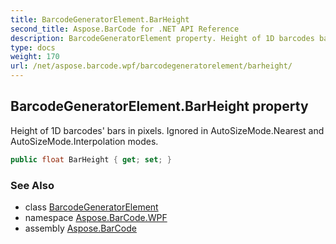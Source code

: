 ```yaml
---
title: BarcodeGeneratorElement.BarHeight
second_title: Aspose.BarCode for .NET API Reference
description: BarcodeGeneratorElement property. Height of 1D barcodes bars in pixels. Ignored in AutoSizeMode.Nearest and AutoSizeMode.Interpolation modes
type: docs
weight: 170
url: /net/aspose.barcode.wpf/barcodegeneratorelement/barheight/
---
```

## BarcodeGeneratorElement.BarHeight property

Height of 1D barcodes' bars in pixels. Ignored in AutoSizeMode.Nearest and AutoSizeMode.Interpolation modes.

```csharp
public float BarHeight { get; set; }
```

### See Also

* class [BarcodeGeneratorElement](../)
* namespace [Aspose.BarCode.WPF](../../../aspose.barcode.wpf/)
* assembly [Aspose.BarCode](../../../)


